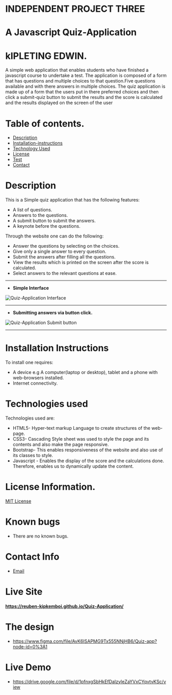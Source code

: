 
#  INDEPENDENT PROJECT THREE
# A Javascript Quiz-Application

# kIPLETING EDWIN.

<p>A simple  web application that enables students who have finished a javascript course to undertake a test.
The application is composed of a form that has questions and multiple choices to that question.Five questions available and with there answers in multiple choices.
The quiz application is made up of a form that the users put in there preferred choices and then click a submit-quiz button to
submit the results and the score is calculated and the results displayed on the screen of the user</p>
 

# Table of contents.

+ [Description](#description)
+ [Installation-instructions](#Installation-instructions)
+ [Technology Used](#technology-used)
+ [License](#license-Information)
+ [Test](#instructions-on-running-tests)
+ [Contact](#contact-info)

# Description

This is a Simple quiz application that has the following features:
* A list of questions.
*  Answers to the questions.
* A submit button to submit the answers.
* A keynote before the questions.

 Through the website one can do the following:
 + Answer the questions by selecting on the choices.
 + Give only a single answer to every question.
 + Submit the answers after filling all the questions.
 + View the results which is printed on the screen after the score is calculated.
 + Select answers to the relevant questions at ease.

 <hr>

  * **Simple Interface**

 ![Quiz-Application Interface](/Images/Quiz-App.png)

 <hr>

 + **Submitting answers via button click.**

 ![Quiz-Application Submit button](/Images/submit.png)

 <hr>


# Installation Instructions

To install one requires:
* A device e.g A computer(laptop or desktop), tablet and a phone with web-browsers installed.
* Internet connectivity. 

# Technologies used
Technologies used are:
* HTML5- Hyper-text markup Language to create structures of the web-page.
* CSS3- Cascading Style sheet was used to style the page and its contents and also make the page        responsive.
* Bootstrap- This enables responsiveness of the website and also use of its classes to style.
* Javascript - Enables the display of the score and the calculations done. Therefore, enables us to dynamically update the content.

# License Information.
 [MIT License](License)

# Known bugs

+ There are no known bugs.

# Contact Info
* [Email](kipletingedwin4@gmail.com)

# Live Site

#### **https://reuben-kipkemboi.github.io/Quiz-Application/**

# The design 
+ https://www.figma.com/file/AvK6ISAPMG9Tx555NNjHB6/Quiz-app?node-id=0%3A1

# Live Demo
* https://drive.google.com/file/d/1pfnxgSbHkEfDaIzyleZaYVxCYqvtvKSc/view
